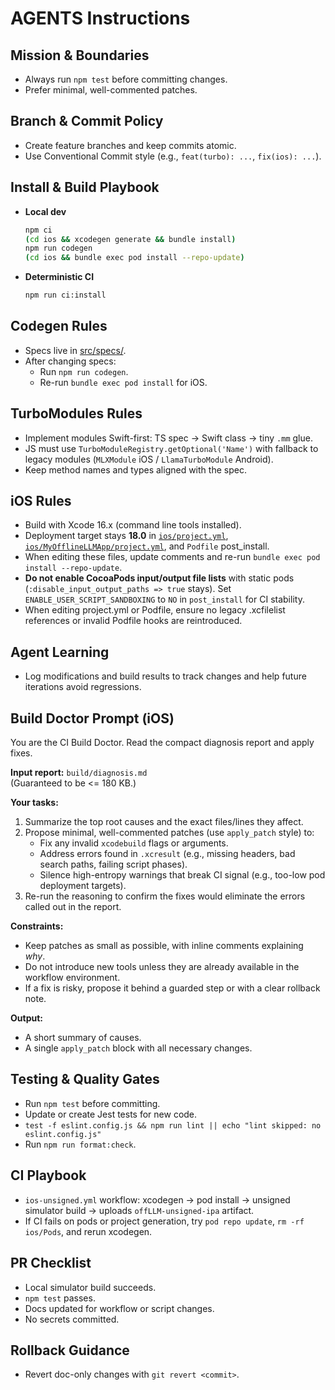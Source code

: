 # AGENTS Instructions

## Mission & Boundaries

- Always run `npm test` before committing changes.
- Prefer minimal, well-commented patches.

## Branch & Commit Policy

- Create feature branches and keep commits atomic.
- Use Conventional Commit style (e.g., `feat(turbo): ...`, `fix(ios): ...`).

## Install & Build Playbook

- **Local dev**
  ```bash
  npm ci
  (cd ios && xcodegen generate && bundle install)
  npm run codegen
  (cd ios && bundle exec pod install --repo-update)
  ```
- **Deterministic CI**
  ```bash
  npm run ci:install
  ```

## Codegen Rules

- Specs live in [src/specs/](src/specs/).
- After changing specs:
  - Run `npm run codegen`.
  - Re-run `bundle exec pod install` for iOS.

## TurboModules Rules

- Implement modules Swift-first: TS spec → Swift class → tiny `.mm` glue.
- JS must use `TurboModuleRegistry.getOptional('Name')` with fallback to legacy modules (`MLXModule` iOS / `LlamaTurboModule` Android).
- Keep method names and types aligned with the spec.

## iOS Rules

- Build with Xcode 16.x (command line tools installed).
- Deployment target stays **18.0** in [`ios/project.yml`](ios/project.yml), [`ios/MyOfflineLLMApp/project.yml`](ios/MyOfflineLLMApp/project.yml), and `Podfile` post_install.
- When editing these files, update comments and re-run `bundle exec pod install --repo-update`.
- **Do not enable CocoaPods input/output file lists** with static pods (`:disable_input_output_paths => true` stays). Set `ENABLE_USER_SCRIPT_SANDBOXING` to `NO` in `post_install` for CI stability.
- When editing project.yml or Podfile, ensure no legacy .xcfilelist references or invalid Podfile hooks are reintroduced.

## Agent Learning

- Log modifications and build results to track changes and help future iterations avoid regressions.

## Build Doctor Prompt (iOS)

You are the CI Build Doctor. Read the compact diagnosis report and apply fixes.

**Input report:** `build/diagnosis.md`  
(Guaranteed to be <= 180 KB.)

**Your tasks:**

1. Summarize the top root causes and the exact files/lines they affect.
2. Propose minimal, well-commented patches (use `apply_patch` style) to:
   - Fix any invalid `xcodebuild` flags or arguments.
   - Address errors found in `.xcresult` (e.g., missing headers, bad search paths, failing script phases).
   - Silence high-entropy warnings that break CI signal (e.g., too-low pod deployment targets).
3. Re-run the reasoning to confirm the fixes would eliminate the errors called out in the report.

**Constraints:**

- Keep patches as small as possible, with inline comments explaining _why_.
- Do not introduce new tools unless they are already available in the workflow environment.
- If a fix is risky, propose it behind a guarded step or with a clear rollback note.

**Output:**

- A short summary of causes.
- A single `apply_patch` block with all necessary changes.

## Testing & Quality Gates

- Run `npm test` before committing.
- Update or create Jest tests for new code.
- `test -f eslint.config.js && npm run lint || echo "lint skipped: no eslint.config.js"`
- Run `npm run format:check`.

## CI Playbook

- `ios-unsigned.yml` workflow: xcodegen → pod install → unsigned simulator build → uploads `offLLM-unsigned-ipa` artifact.
- If CI fails on pods or project generation, try `pod repo update`, `rm -rf ios/Pods`, and rerun xcodegen.

## PR Checklist

- Local simulator build succeeds.
- `npm test` passes.
- Docs updated for workflow or script changes.
- No secrets committed.

## Rollback Guidance

- Revert doc-only changes with `git revert <commit>`.
